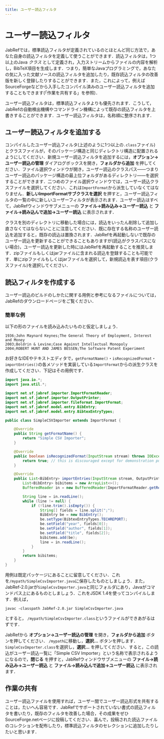 ```yaml
---
title: ユーザー読込フィルタ
---
```


# ユーザー読込フィルタ

JabRefでは，標準読込フィルタが定義されているのとほとんど同じ方法で，あなた自身の読込フィルタを定義して使うことができます．読込フィルタは，1つ以上のJava *クラス* として定義され，入力ストリームからファイルの内容を解析し，BibTeX項目を生成します．つまり，簡単なJavaプログラミングで，あなたの気に入った文献ソースの読込フィルタを追加したり，既存読込フィルタの改善版を新しく登録したりすることができます．また，これによって，例えばSourceForgeなどから入手したコンパイル済みのユーザー読込フィルタを追加することもできます(「作業を共有する」を参照)．

ユーザー読込フィルタは，標準読込フィルタよりも優先されます．こうして，JabRefの自動検出機構やコマンドライン機構によって既存の読込フィルタを上書きすることができます．ユーザー読込フィルタは，名称順に整序されます．

## ユーザー読込フィルタを追加する

コンパイルしたユーザー読込フィルタ(上述のように1つ以上の`.class`ファイル)とクラスファイルが，そのパッケージ構造と同じディレクトリ構造に配置されるようにしてください．新規ユーザー読込フィルタを追加するには，**オプション→ユーザー読込の管理** ダイアログボックスを開き，**フォルダから追加** を押してください．ファイル選択ウィンドウが開き，ユーザー読込のクラスパス——つまりユーザー読込のパッケージ構造の最上位フォルダがあるディレクトリ——を選択することができます．二つめのファイル選択ウィンドウでは，ユーザー読込クラスファイルを選択してください．これは`ImportFormat`から派生していなくてはなりません．**新しいImportFormatサブクラスを選択** を押すと，ユーザー読込フィルタの一覧の中に新しいユーザーフィルタが表示されます．ユーザー読込はすべて，JabRefウィンドウサブメニューの **ファイル→読み込み→ユーザー読込** と **ファイル→読み込んで追加→ユーザー読込** に表示されます．

クラスを別のディレクトリに移動した場合には，読込をいったん削除して追加し直さなくてはならないことに注意してください．既に存在する名称のユーザー読込を追加すると，既存の読込は置換されます．JabRefを再起動しないで既存のユーザー読込を更新することができることもありますが(読込がクラスパスにない場合)，ユーザー読込を更新した時にはJabRefを再起動することを推奨します．zipファイルもしくはjarファイルに含まれる読込を登録することも可能です．単にzipファイルもしくはjarファイルを選択して，新規読込を表す項目(クラスファイル)を選択してください．

## 読込フィルタを作成する

ユーザー読込のビルドのしかたに関する用例と参考になるファイルについては，JabRefのダウンロードページをご覧ください．

### 簡単な例

以下の形のファイルを読み込みたいものと仮定しましょう．

    1936;John Maynard Keynes;The General Theory of Employment, Interest and Money
    2003;Boldrin & Levine;Case Against Intellectual Monopoly
    2004;ROBERT HUNT AND JAMES BESSEN;The Software Patent Experiment

お好きなIDEやテキストエディタで，`getFormatName()`・`isRecognizedFormat`・`importEntries()`の各メソッドを実装している`ImportFormat`からの派生クラスを作成してください．下記はその用例です．

``` java
import java.io.*;
import java.util.*;

import net.sf.jabref.importer.ImportFormatReader;
import net.sf.jabref.importer.OutputPrinter;
import net.sf.jabref.importer.fileformat.ImportFormat;
import net.sf.jabref.model.entry.BibEntry;
import net.sf.jabref.model.entry.BibtexEntryTypes;

public class SimpleCSVImporter extends ImportFormat {

    @Override
    public String getFormatName() {
        return "Simple CSV Importer";
    }

    @Override
    public boolean isRecognizedFormat(InputStream stream) throws IOException {
        return true; // this is discouraged except for demonstration purposes
    }

    @Override
    public List<BibEntry> importEntries(InputStream stream, OutputPrinter printer) throws IOException {
        List<BibEntry> bibitems = new ArrayList<>();
        BufferedReader in = new BufferedReader(ImportFormatReader.getReaderDefaultEncoding(stream));

        String line = in.readLine();
        while (line != null) {
            if (!line.trim().isEmpty()) {
                String[] fields = line.split(";");
                BibEntry be = new BibEntry();
                be.setType(BibtexEntryTypes.TECHREPORT);
                be.setField("year", fields[0]);
                be.setField("author", fields[1]);
                be.setField("title", fields[2]);
                bibitems.add(be);
                line = in.readLine();
            }   
        }
        return bibitems;
    }
}
```

用例は既定パッケージにあることに留意してください．これを`/mypath/SimpleCsvImporter.java`に保存したものとしましょう．また，JabRef-2.0.jarが`SimpleCsvImporter.java`と同じフォルダにあり，Javaがコマンドパス上にあるものとしましょう．これをJSDK 1.4を使ってコンパイルします．例えば，

    javac -classpath JabRef-2.0.jar SimpleCsvImporter.java

とすると， `/mypath/SimpleCsvImporter.class`というファイルができあがるはずです．

JabRefから **オプション→ユーザー読込の管理** を開き，**フォルダから追加** ボタンを押してください． `/mypath`に移動し，**選択...** ボタンを押します．`SimpleCsvImporter.class`を選択し，**選択...** を押してください．すると，この読込がユーザー読込一覧に「Simple CSV Importer」という名称で表示されるようになるので，**閉じる** を押すと，JabRefウィンドウサブメニューの **ファイル→読み込み→ユーザー読込** と **ファイル→読み込んで追加→ユーザー読込** に表示されます．

## 作業の共有

ユーザー読込ファイルを使用すれば，ユーザー間でユーザー読込形式を共有することは，たいへん容易です．JabRefでサポートされていない書式の読込フィルタを書いたり，既存のフィルタを改善した場合，その成果をぜひSourceForge.netページに投稿してください．喜んで，投稿された読込ファイルのコレクションを配布したり，標準読込フィルタのセレクションに追加したりしたいと思います．
